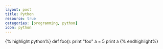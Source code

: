 ```yaml
---
layout: post
title: Python
resource: true
categories: [programming, python]
icon: python
---
```


{% highlight python%}
def foo():
	print "foo"
a = 5
print a
{% endhighlight%}